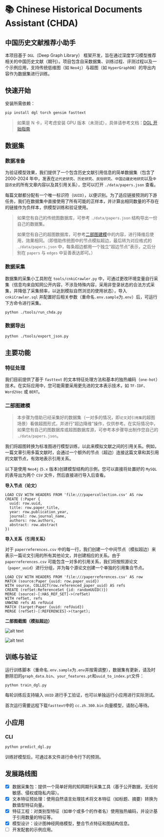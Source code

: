 # 📚 Chinese Historical Documents Assistant (CHDA)

## 中国历史文献推荐小助手

本项目基于 `DGL`（Deep Graph Library） 框架开发，旨在通过深度学习模型推荐相关的中国历史文献（期刊）。项目包含自采数据集、训练过程、评测过程以及一个示例应用，支持传统低维图（如 `Neo4j`）与超图（如 `HyperGraphDB`）的导出内容作为数据集进行训练。

## 快速开始

安装所需依赖：

```sh
pip install dgl torch gensim fasttext
```

> 如果是 N 卡，可考虑安装 GPU 版本（未测试），具体请参考文档：[DGL 开始指南](https://www.dgl.ai/pages/start.html)

## 数据集

### 数据准备

为验证模型效果，我们提供了一个包含历史文献引用信息的简单数据集（包含了 2000-2024 年中，发表在`近代史研究`、`历史研究`、`民俗研究`、`中国边疆史地研究`以及`中国农史`的所有文章内容以及其引用关系），您可以打开 `./data/papers.json` 查看。

每篇文献都分配有一个唯一标识符（`UUID`），以便识别。为了适应链接预测的下游任务，我们在数据集中直接使用了所有可能的正样本，并计算出相同数量的不存在的链接作为负样本，供模型训练和验证使用。

> 如果您有自己的传统图数据库，可参考 `./data/papers.json` 结构导出一份自己的数据集。
>
> 如果您有自己的超图数据库，可参考[二部图建模](#二部图建模)中的内容，进行降维后使用，效果相同。（即借助传统图中的节点模拟超边，最后转为对应格式的 `./data/papers.json` 中，每条超边都用一个独立“超边节点”表示，之后分别在 `papers` 与 `edges` 中妥善表达即可。）

### 数据采集

数据集的采集小工具附在 `tools/cnkiCrawler.py` 中，可通过更改环境变量自行采集（信息均来自知网公开内容，不涉及特殊内容，采用非登录状态的合法方式采集，并降低了采集频率，以达到模拟自然浏览的使用状态），导入 `cnkiCrawler.sql` 并配置好后相关参数（重命名`.env.sample`为`.env`）后，可运行下方命令进行采集。

```sh
python ./tools/run_chda.py
```

### 数据导出

```sh
python ./tools/export_json.py
```

## 主要功能

### 特征处理

我们目前提供了基于 `fasttext` 的文本特征处理方法和基本的独热编码（`one-hot`）技术。在实际应用中，您可能需要采用更先进的文本表示技术，如 `TF-IDF`、`Word2Vec` 或 `BERT`。

### 二部图建模

> 本步骤为借助已经采集好的数据集（一对多的情况，即`论文`对`引用集`的超图场景）看做超图形式，并进行“超边降维”操作，仅供参考。在实际情况中，如果您有自己的图数据库或超图数据库源，可参考本步骤导出制作您自己的 `./data/papers.json`。

我们将超图转换为标准图进行模型训练，以此来模拟文献之间的引用关系。例如，一篇文章引用多篇文献时，会通过一个额外的节点（超边）连接这篇文章和其引用的文献节点，有效地表示引用关系。

以下是使用 `Neo4j` (`5.x` 版本)创建模型结构的示例，您可以直接将处置好的 `MySQL` 的表导出为两个 `CSV` 文件，然后直接进行导入后查看。

**导入节点（论文）**

```cypher
LOAD CSV WITH HEADERS FROM 'file:///papercollection.csv' AS row
CREATE (:Paper {
  uuid: row.uuid,
  title: row.paper_title,
  year: row.publication_year,
  journal: row.journal_name,
  authors: row.authors,
  abstract: row.abstract
})
```

**导入关系（引用关系）**

对于 `paperreferences.csv` 中的每一行，我们创建一个中间节点（模拟超边）来表示一篇论文引用的所有其他论文，并创建相应的关系。由于 `paperreferences.csv` 可能包含一对多的引用关系，我们将按照源论文（`paper_uuid`）进行分组，并为每个源论文创建一个单独的引用集合节点。

```cypher
LOAD CSV WITH HEADERS FROM 'file:///paperreferences.csv' AS row
MATCH (source:Paper {uuid: row.paper_uuid})
WITH source, COLLECT(row.referenced_paper_uuid) AS refs
CREATE (refSet:ReferenceSet {id: randomUUID()})
MERGE (source)-[:HAS_REF_SET]->(refSet)
WITH refSet, refs
UNWIND refs AS refUuid
MATCH (target:Paper {uuid: refUuid})
MERGE (refSet)-[:REFERENCES]->(target);
```

**二部图截图（模拟超边）**

![alt text](https://oss.v-dk.com/img/202402211851917.jpg)

![alt text](https://oss.v-dk.com/img/202402211851640.jpg)

## 训练与验证

运行训练脚本（重命名`.env.sample`为`.env`并按需调整），数据集有更新，请及时删除旧的`graph_data.bin`、`your_features.pt`和`uuid_to_index.pt`文件：

```sh
python train_dgl.py
```

每轮训练后支持输入 `UUID` 进行手工验证，也可以单独运行小应用进行实际测试。

首次运行需要远程下载`fasttext`中的 `cc.zh.300.bin` 向量模型，请耐心等待。

## 小应用

### CLI
```sh
python predict_dgl.py
```

训练好模型后，可通过本文件进行命令行下的预测。

## 发展路线图

- [x] 数据采集包：提供一个简单好用的知网期刊采集工具（基于公开数据，无任何敏感、侵权或隐私内容）。
- [x] 文本特征预处理：使用自然语言处理技术将文本特征（如标题、摘要）转换为数值型特征向量。
- [x] 特征工程：对类别型特征（如单个或多个的作者名）使用独热编码，并设计基于引用数量的特征等。
- [x] 模型设计：设计图神经网络模型，整合节点特征和图结构信息。
- [ ] 开发配套的示例应用。
